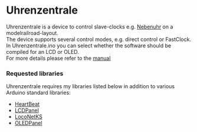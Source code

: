 # Uhrenzentrale

Uhrenzentrale is a device to control slave-clocks e.g. [Nebenuhr](https://www.github.com/Kruemelbahn/Nebenuhr) on a modelrailroad-layout.<br>
The device supports several control modes, e.g. direct control or FastClock.<br>
In Uhrenzentrale.ino you can select whether the software should be compiled for an LCD or OLED.<br>
For more details please refer to the [manual](Documentation/Uhrenzentrale.pdf)<br>

### Requested libraries
Uhrenzentrale requires my libraries listed below in addition to various Arduino standard libraries:<br> 
- [HeartBeat](https://www.github.com/Kruemelbahn/HeartBeat)
- [LCDPanel](https://www.github.com/Kruemelbahn/LCDPanel)
- [LocoNetKS](https://www.github.com/Kruemelbahn/LocoNetKS)
- [OLEDPanel](https://www.github.com/Kruemelbahn/OLEDPanel)
